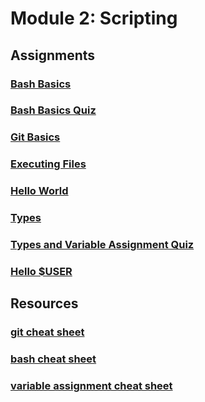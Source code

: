 # Module 2: Scripting

## Assignments
### [Bash Basics](assignments/bash_basics.md)
### [Bash Basics Quiz](quizzes/bash_basics_quiz.md)
### [Git Basics](assignments/git_basics.md)
### [Executing Files](assignments/executing_files.md)
### [Hello World](assignments/hello_world.md)
### [Types](assignments/types.md)
### [Types and Variable Assignment Quiz](quizzes/types_quiz.md)
### [Hello $USER](assignments/hello_user.md)


## Resources
### [git cheat sheet](resources/git_cheat_sheet.sh)
### [bash cheat sheet](resources/bash_cheat_sheet.sh)
### [variable assignment cheat sheet](resources/variable_assignment_cheat_sheet.py)
